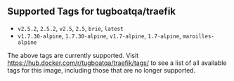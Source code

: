 ## Supported Tags for tugboatqa/traefik

* `v2.5.2`, `2.5.2`, `v2.5`, `2.5`, `brie`, `latest`
* `v1.7.30-alpine`, `1.7.30-alpine`, `v1.7-alpine`, `1.7-alpine`, `maroilles-alpine`

The above tags are currently supported. Visit https://hub.docker.com/r/tugboatqa/traefik/tags/ to see a list of all available tags for this image, including those that are no longer supported.
